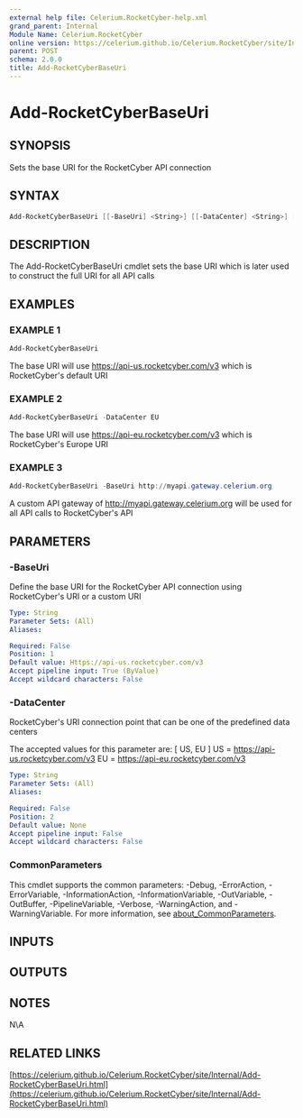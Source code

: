 ```yaml
---
external help file: Celerium.RocketCyber-help.xml
grand_parent: Internal
Module Name: Celerium.RocketCyber
online version: https://celerium.github.io/Celerium.RocketCyber/site/Internal/Add-RocketCyberBaseUri.html
parent: POST
schema: 2.0.0
title: Add-RocketCyberBaseUri
---
```


# Add-RocketCyberBaseUri

## SYNOPSIS
Sets the base URI for the RocketCyber API connection

## SYNTAX

```powershell
Add-RocketCyberBaseUri [[-BaseUri] <String>] [[-DataCenter] <String>] [<CommonParameters>]
```

## DESCRIPTION
The Add-RocketCyberBaseUri cmdlet sets the base URI which is later used
to construct the full URI for all API calls

## EXAMPLES

### EXAMPLE 1
```powershell
Add-RocketCyberBaseUri
```

The base URI will use https://api-us.rocketcyber.com/v3 which is RocketCyber's default URI

### EXAMPLE 2
```powershell
Add-RocketCyberBaseUri -DataCenter EU
```

The base URI will use https://api-eu.rocketcyber.com/v3 which is RocketCyber's Europe URI

### EXAMPLE 3
```powershell
Add-RocketCyberBaseUri -BaseUri http://myapi.gateway.celerium.org
```

A custom API gateway of http://myapi.gateway.celerium.org will be used for
all API calls to RocketCyber's API

## PARAMETERS

### -BaseUri
Define the base URI for the RocketCyber API connection using
RocketCyber's URI or a custom URI

```yaml
Type: String
Parameter Sets: (All)
Aliases:

Required: False
Position: 1
Default value: Https://api-us.rocketcyber.com/v3
Accept pipeline input: True (ByValue)
Accept wildcard characters: False
```

### -DataCenter
RocketCyber's URI connection point that can be one of the predefined data centers

The accepted values for this parameter are:
\[ US, EU \]
US = https://api-us.rocketcyber.com/v3
EU = https://api-eu.rocketcyber.com/v3

```yaml
Type: String
Parameter Sets: (All)
Aliases:

Required: False
Position: 2
Default value: None
Accept pipeline input: False
Accept wildcard characters: False
```

### CommonParameters
This cmdlet supports the common parameters: -Debug, -ErrorAction, -ErrorVariable, -InformationAction, -InformationVariable, -OutVariable, -OutBuffer, -PipelineVariable, -Verbose, -WarningAction, and -WarningVariable. For more information, see [about_CommonParameters](http://go.microsoft.com/fwlink/?LinkID=113216).

## INPUTS

## OUTPUTS

## NOTES
N\A

## RELATED LINKS

[https://celerium.github.io/Celerium.RocketCyber/site/Internal/Add-RocketCyberBaseUri.html](https://celerium.github.io/Celerium.RocketCyber/site/Internal/Add-RocketCyberBaseUri.html)

